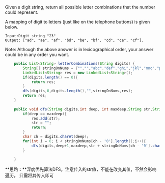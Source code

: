 Given a digit string, return all possible letter combinations that the number could represent.

A mapping of digit to letters (just like on the telephone buttons) is given below.

```
Input:Digit string "23"
Output: ["ad", "ae", "af", "bd", "be", "bf", "cd", "ce", "cf"].
```
Note:
Although the above answer is in lexicographical order, your answer could be in any order you want.

```JAVA
    public List<String> letterCombinations(String digits) {
        String[] stringOnNums = {"","","abc","def","ghi","jkl","mno","pqrs","tuv","wxyz"};
        LinkedList<String> res = new LinkedList<String>();
        if(digits.length() == 0){
            return res;
        }
        dfs(digits,0,digits.length(),"",stringOnNums,res);
    	return res;
    }
    
    public void dfs(String digits,int deep, int maxdeep,String str,String[] stringOnNums,List<String> res){
    	if(deep == maxdeep){
    		res.add(str);
    		str = "";
    		return;
    	}
    	char ch = digits.charAt(deep);
    	for(int i = 0; i < stringOnNums[ch - '0'].length();i++){
    	    dfs(digits,deep+1,maxdeep,str + stringOnNums[ch - '0'].charAt(i),stringOnNums,res);
    	}
    	
    }
```

**思路：**深度优先算法DFS，注意传入的str值，不能在改变其值，不然会影响遍历。 只需将其传入即可

